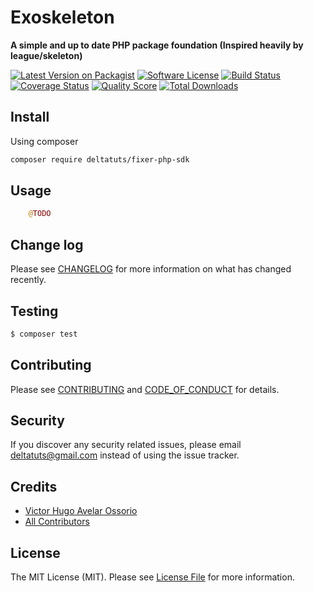 # Exoskeleton

**A simple and up to date PHP package foundation (Inspired heavily by league/skeleton)**

[![Latest Version on Packagist][ico-version]][link-packagist]
[![Software License][ico-license]](LICENSE.md)
[![Build Status][ico-travis]][link-travis]
[![Coverage Status][ico-scrutinizer]][link-scrutinizer]
[![Quality Score][ico-code-quality]][link-code-quality]
[![Total Downloads][ico-downloads]][link-downloads]


## Install

Using composer

``` bash
composer require deltatuts/fixer-php-sdk
```

## Usage

```php
    @TODO
```

## Change log

Please see [CHANGELOG](CHANGELOG.md) for more information on what has changed recently.

## Testing

``` bash
$ composer test
```

## Contributing

Please see [CONTRIBUTING](.github/CONTRIBUTING.md) and [CODE_OF_CONDUCT](.github/CODE_OF_CONDUCT.md) for details.

## Security

If you discover any security related issues, please email deltatuts@gmail.com instead of using the issue tracker.

## Credits

- [Victor Hugo Avelar Ossorio][link-author]
- [All Contributors][link-contributors]

## License

The MIT License (MIT). Please see [License File](LICENSE.md) for more information.

[ico-version]: https://img.shields.io/packagist/v/deltatuts/fixer-php-sdk.svg?style=flat-square
[ico-license]: https://img.shields.io/badge/license-MIT-brightgreen.svg?style=flat-square
[ico-travis]: https://img.shields.io/travis/deltatuts/fixer-php-sdk/master.svg?style=flat-square
[ico-scrutinizer]: https://img.shields.io/scrutinizer/coverage/g/deltatuts/fixer-php-sdk.svg?style=flat-square
[ico-code-quality]: https://img.shields.io/scrutinizer/g/deltatuts/fixer-php-sdk.svg?style=flat-square
[ico-downloads]: https://img.shields.io/packagist/dt/deltatuts/fixer-php-sdk.svg?style=flat-square

[link-packagist]: https://packagist.org/packages/deltatuts/fixer-php-sdk
[link-travis]: https://travis-ci.org/vdeltatuts/fixer-php-sdk
[link-scrutinizer]: https://scrutinizer-ci.com/g/deltatuts/fixer-php-sdk/code-structure
[link-code-quality]: https://scrutinizer-ci.com/g/deltatuts/fixer-php-sdk
[link-downloads]: https://packagist.org/packages/deltatuts/fixer-php-sdk
[link-author]: https://github.com/VictorAvelar
[link-contributors]: ../../contributors
